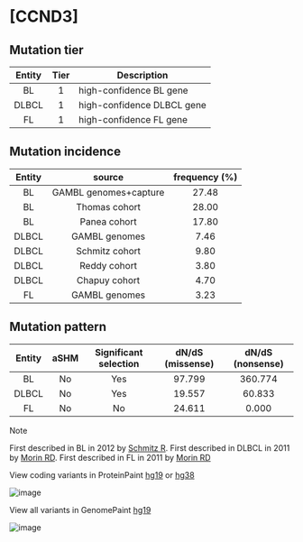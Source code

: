 # [CCND3]

## Mutation tier

|Entity|Tier|Description               |
|:------:|:----:|--------------------------|
|BL    |1   |high-confidence BL gene   |
|DLBCL |1   |high-confidence DLBCL gene|
|FL    |1   |high-confidence FL gene   |
## Mutation incidence

|Entity|source               |frequency (%)|
|:------:|:---------------------:|:-------------:|
|BL    |GAMBL genomes+capture|27.48        |
|BL    |Thomas cohort        |28.00        |
|BL    |Panea cohort         |17.80        |
|DLBCL |GAMBL genomes        | 7.46        |
|DLBCL |Schmitz cohort       | 9.80        |
|DLBCL |Reddy cohort         | 3.80        |
|DLBCL |Chapuy cohort        | 4.70        |
|FL    |GAMBL genomes        | 3.23        |

## Mutation pattern

|Entity|aSHM|Significant selection|dN/dS (missense)|dN/dS (nonsense)|
|:------:|:----:|:---------------------:|:----------------:|:----------------:|
|BL    |No  |Yes                  |97.799          |360.774         |
|DLBCL |No  |Yes                  |19.557          | 60.833         |
|FL    |No  |No                   |24.611          |  0.000         |


> [!NOTE]
> First described in BL in 2012 by [Schmitz R](https://pubmed.ncbi.nlm.nih.gov/22885699). First described in DLBCL in 2011 by [Morin RD](https://pubmed.ncbi.nlm.nih.gov/21796119). First described in FL in 2011 by [Morin RD](https://pubmed.ncbi.nlm.nih.gov/21796119)

View coding variants in ProteinPaint [hg19](https://www.bcgsc.ca/downloads/morinlab/GAMBL/test/genes/CCND3_protein.html)  or [hg38](https://www.bcgsc.ca/downloads/morinlab/GAMBL/test/genes/CCND3_protein_hg38.html)

![image](../../images/proteinpaint/CCND3_NM_001760.svg)

View all variants in GenomePaint [hg19](https://www.bcgsc.ca/downloads/morinlab/GAMBL/test/genes/CCND3.html)

![image](../../images/proteinpaint/CCND3.svg)
